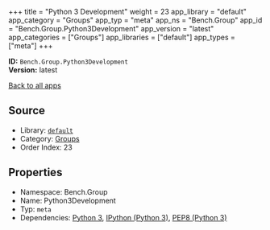 ﻿+++
title = "Python 3 Development"
weight = 23
app_library = "default"
app_category = "Groups"
app_typ = "meta"
app_ns = "Bench.Group"
app_id = "Bench.Group.Python3Development"
app_version = "latest"
app_categories = ["Groups"]
app_libraries = ["default"]
app_types = ["meta"]
+++

**ID:** `Bench.Group.Python3Development`  
**Version:** latest  
<!--more-->

[Back to all apps](/apps/)

## Source

* Library: [`default`](/app_libraries/default)
* Category: [Groups](/app_categories/groups)
* Order Index: 23

## Properties

* Namespace: Bench.Group
* Name: Python3Development
* Typ: `meta`
* Dependencies: [Python 3](/apps/Bench.Python3), [IPython (Python 3)](/apps/Bench.Python3.IPython), [PEP8 (Python 3)](/apps/Bench.Python3.PEP8)

